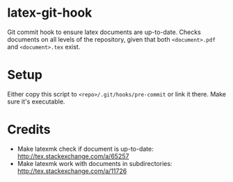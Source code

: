 # latex-git-hook

Git commit hook to ensure latex documents are up-to-date. Checks documents on all levels of the repository, given that both `<document>.pdf` and `<document>.tex` exist.

# Setup

Either copy this script to `<repo>/.git/hooks/pre-commit` or link it there. Make sure it's executable.

# Credits

- Make latexmk check if document is up-to-date: http://tex.stackexchange.com/a/65257
- Make latexmk work with documents in subdirectories: http://tex.stackexchange.com/a/11726
